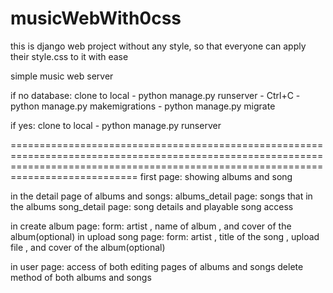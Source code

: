 # musicWebWith0css
this is django web project without any style, so that everyone can apply their style.css to it with ease

simple music web server

if no database:
clone to local - python manage.py runserver - Ctrl+C - python manage.py  makemigrations - python manage.py  migrate

if yes:
clone to local - python manage.py runserver

========================================================================================================================================================================================
first page:
showing albums and song

in the detail page of albums and songs:
  albums_detail page:
    songs that in the albums
  song_detail page:
    song details and playable song access

in create album page:
  form: artist , name of album , and cover of the album(optional)
in upload song page:
  form: artist , title of the song , upload file ,  and cover of the album(optional)
  
in user page:
  access of both editing pages of albums and songs
  delete method of both albums and songs
